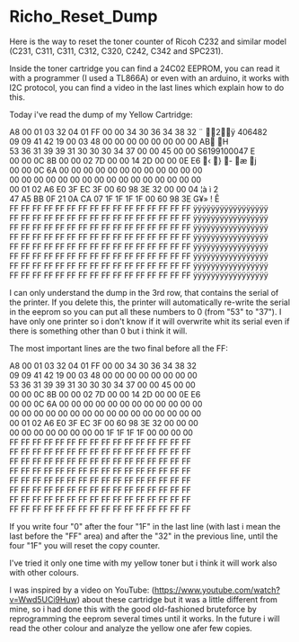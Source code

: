 # Richo_Reset_Dump
Here is the way to reset the toner counter of Ricoh C232 and similar model (C231, C311, C311, C312, C320, C242, C342 and SPC231).

Inside the toner cartridge you can find a 24C02 EEPROM,
you can read it with a programmer (I used a TL866A)
or even with an arduino, it works with I2C protocol,
you can find a video in the last lines which explain
how to do this.

Today i've read the dump of my Yellow Cartridge:


A8	00	01	03	32	04	01	FF	00	00	34	30	36	34	38	32       ¨ 2ÿ  406482  
09	09	41	42	19	00	03	48	00	00	00	00	00	00	00	00         AB H  
53	36	31	39	39	31	30	30	30	34	37	00	00	45	00	00       S6199100047  E  
00	00	0C	8B	00	00	02	7D	00	00	14	2D	00	00	0E	E6        ‹  }  -  æ  j  
00	00	0C	6A	00	00	00	00	00	00	00	00	00	00	00	00  
00	00	00	00	00	00	00	00	00	00	00	00	00	00	00	00  
00	01	02	A6	E0	3F	EC	3F	00	60	98	3E	32	00	00	04            ¦à ì    2  
47	A5	BB	0F	21	0A	CA	07	1F	1F	1F	1F	00	60	98	3E        G¥» ! Ê  
FF	FF	FF	FF	FF	FF	FF	FF	FF	FF	FF	FF	FF	FF	FF	FF       ÿÿÿÿÿÿÿÿÿÿÿÿÿÿÿÿÿ  
FF	FF	FF	FF	FF	FF	FF	FF	FF	FF	FF	FF	FF	FF	FF	FF       ÿÿÿÿÿÿÿÿÿÿÿÿÿÿÿÿÿ  
FF	FF	FF	FF	FF	FF	FF	FF	FF	FF	FF	FF	FF	FF	FF	FF       ÿÿÿÿÿÿÿÿÿÿÿÿÿÿÿÿÿ  
FF	FF	FF	FF	FF	FF	FF	FF	FF	FF	FF	FF	FF	FF	FF	FF       ÿÿÿÿÿÿÿÿÿÿÿÿÿÿÿÿÿ  
FF	FF	FF	FF	FF	FF	FF	FF	FF	FF	FF	FF	FF	FF	FF	FF       ÿÿÿÿÿÿÿÿÿÿÿÿÿÿÿÿÿ  
FF	FF	FF	FF	FF	FF	FF	FF	FF	FF	FF	FF	FF	FF	FF	FF       ÿÿÿÿÿÿÿÿÿÿÿÿÿÿÿÿÿ  
FF	FF	FF	FF	FF	FF	FF	FF	FF	FF	FF	FF	FF	FF	FF	FF       ÿÿÿÿÿÿÿÿÿÿÿÿÿÿÿÿÿ  
FF	FF	FF	FF	FF	FF	FF	FF	FF	FF	FF	FF	FF	FF	FF	FF       ÿÿÿÿÿÿÿÿÿÿÿÿÿÿÿÿÿ


I can only understand the dump in the 3rd row, that contains the
serial of the printer. If you delete this, the printer will
automatically re-write the serial in the eeprom so you can put all
these numbers to 0 (from "53" to "37"). I have only one printer
so i don't know if it will overwrite whit its serial
even if there is something other than 0 but i think it will.

The most important lines are the two final before all the FF:


A8	00	01	03	32	04	01	FF	00	00	34	30	36	34	38	32  
09	09	41	42	19	00	03	48	00	00	00	00	00	00	00	00  
53	36	31	39	39	31	30	30	30	34	37	00	00	45	00	00  
00	00	0C	8B	00	00	02	7D	00	00	14	2D	00	00	0E	E6  
00	00	0C	6A	00	00	00	00	00	00	00	00	00	00	00	00  
00	00	00	00	00	00	00	00	00	00	00	00	00	00	00	00  
00	01	02	A6	E0	3F	EC	3F	00	60	98	3E	32	00	00	00  
00	00	00	00	00	00	00	00	1F	1F	1F	1F	00	00	00	00  
FF	FF	FF	FF	FF	FF	FF	FF	FF	FF	FF	FF	FF	FF	FF	FF  
FF	FF	FF	FF	FF	FF	FF	FF	FF	FF	FF	FF	FF	FF	FF	FF  
FF	FF	FF	FF	FF	FF	FF	FF	FF	FF	FF	FF	FF	FF	FF	FF  
FF	FF	FF	FF	FF	FF	FF	FF	FF	FF	FF	FF	FF	FF	FF	FF  
FF	FF	FF	FF	FF	FF	FF	FF	FF	FF	FF	FF	FF	FF	FF	FF  
FF	FF	FF	FF	FF	FF	FF	FF	FF	FF	FF	FF	FF	FF	FF	FF  
FF	FF	FF	FF	FF	FF	FF	FF	FF	FF	FF	FF	FF	FF	FF	FF  
FF	FF	FF	FF	FF	FF	FF	FF	FF	FF	FF	FF	FF	FF	FF	FF


If you write four "0" after the four "1F" in the last line
(with last i mean the last before the "FF" area) and after the
"32" in the previous line, until the four "1F" you will reset
the copy counter. 


I've tried it only one time with my yellow toner but i think
it will work also with other colours.

I was inspired by a video on YouTube:
(https://www.youtube.com/watch?v=Wwd5UCi9Huw)
about these cartridge but it was a little different from mine,
so i had done this with the good old-fashioned bruteforce by 
reprogramming the eeprom several times until it works. 
In the future i will read the other colour and analyze the
yellow one afer few copies.
